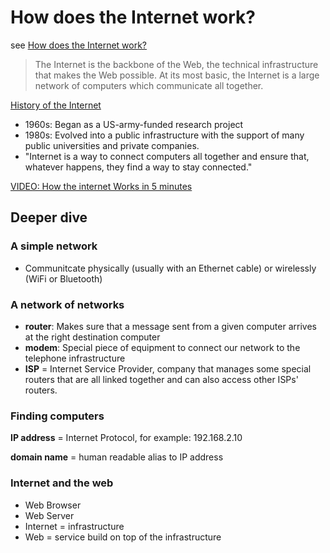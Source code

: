 # How does the Internet work?

see [How does the Internet work?](https://developer.mozilla.org/en-US/docs/Learn/Common_questions/How_does_the_Internet_work)

> The Internet is the backbone of the Web, the technical infrastructure that makes the Web possible. At its most basic, the Internet is a large network of computers which communicate all together.

[History of the Internet](https://en.wikipedia.org/wiki/Internet#History)

- 1960s: Began as a US-army-funded research project
- 1980s: Evolved into a public infrastructure with the support of many public universities and private companies.
- "Internet is a way to connect computers all together and ensure that, whatever happens, they find a way to stay connected."

[VIDEO: How the internet Works in 5 minutes](https://www.youtube.com/watch?v=7_LPdttKXPc)

## Deeper dive

### A simple network

- Communitcate physically (usually with an Ethernet cable) or wirelessly (WiFi or Bluetooth)

### A network of networks

- **router**: Makes sure that a message sent from a given computer arrives at the right destination computer
- **modem**: Special piece of equipment to connect our network to the telephone infrastructure
- **ISP** = Internet Service Provider, company that manages some special routers that are all linked together and can also access other ISPs' routers.

### Finding computers

**IP address** = Internet Protocol, for example: 192.168.2.10

**domain name** = human readable alias to IP address

### Internet and the web

- Web Browser
- Web Server
- Internet = infrastructure
- Web = service build on top of the infrastructure